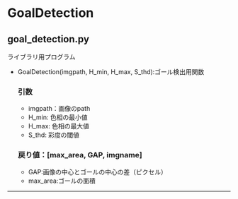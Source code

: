 # GoalDetection
## goal_detection.py
ライブラリ用プログラム
- GoalDetection(imgpath, H_min, H_max, S_thd):ゴール検出用関数  
  ### 引数　 
  - imgpath：画像のpath  
  - H_min: 色相の最小値  
  - H_max: 色相の最大値  
  - S_thd: 彩度の閾値
  ### 戻り値：[max_area, GAP, imgname]
   - GAP:画像の中心とゴールの中心の差（ピクセル）  
   - max_area:ゴールの面積
---
